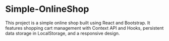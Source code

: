 # Simple-OnlineShop
  This project is a simple online shop built using React and Bootstrap. It features shopping cart management with Context API and Hooks, persistent data storage in LocalStorage, and a responsive design.
